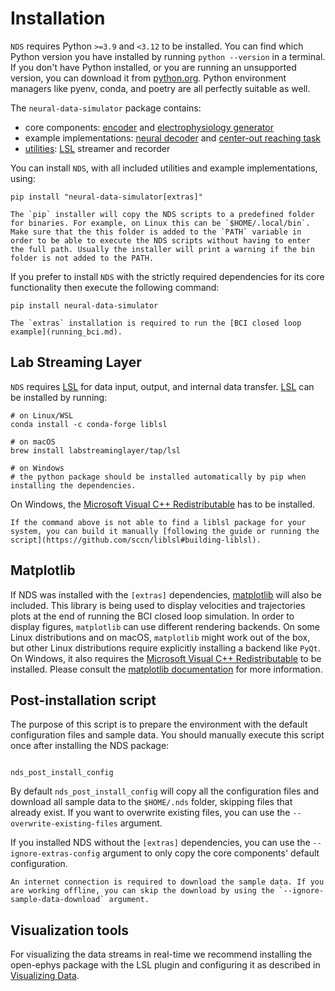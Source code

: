# Installation

`NDS` requires Python `>=3.9` and `<3.12` to be installed. You can find which Python version you have installed by running `python --version` in a terminal. If you don't have Python installed, or you are running an unsupported version, you can download it from [python.org](https://www.python.org/downloads/). Python environment managers like pyenv, conda, and poetry are all perfectly suitable as well.

The `neural-data-simulator` package contains:
- core components: [encoder](encoder.md) and [electrophysiology generator](ephys_generator.md)
- example implementations: [neural decoder](decoders.md) and [center-out reaching task](tasks.md)
- [utilities](utilities.md): [LSL](#lab-streaming-layer) streamer and recorder

You can install `NDS`, with all included utilities and example implementations, using:

```
pip install "neural-data-simulator[extras]"
```

```{important}
The `pip` installer will copy the NDS scripts to a predefined folder for binaries. For example, on Linux this can be `$HOME/.local/bin`. Make sure that the this folder is added to the `PATH` variable in order to be able to execute the NDS scripts without having to enter the full path. Usually the installer will print a warning if the bin folder is not added to the PATH.
```

If you prefer to install `NDS` with the strictly required dependencies for its core functionality then execute the following command:

```
pip install neural-data-simulator
```

```{note}
The `extras` installation is required to run the [BCI closed loop example](running_bci.md).
```

## Lab Streaming Layer

`NDS` requires [LSL](https://labstreaminglayer.readthedocs.io/index.html) for data input, output, and internal data transfer.
[LSL](https://labstreaminglayer.readthedocs.io/index.html) can be installed by running:

```
# on Linux/WSL
conda install -c conda-forge liblsl

# on macOS
brew install labstreaminglayer/tap/lsl

# on Windows
# the python package should be installed automatically by pip when installing the dependencies.
```

On Windows, the [Microsoft Visual C++ Redistributable](https://learn.microsoft.com/en-us/cpp/windows/latest-supported-vc-redist?view=msvc-170) has to be installed.

```{note}
If the command above is not able to find a liblsl package for your system, you can build it manually [following the guide or running the script](https://github.com/sccn/liblsl#building-liblsl).
```

## Matplotlib

If NDS was installed with the `[extras]` dependencies, [matplotlib](https://matplotlib.org) will also be included. This library is being used to display velocities and trajectories plots at the end of running the BCI closed loop simulation. In order to display figures, `matplotlib` can use different rendering backends. On some Linux distributions and on macOS, `matplotlib` might work out of the box, but other Linux distributions require explicitly installing a backend like `PyQt`. On Windows, it also requires the [Microsoft Visual C++ Redistributable](https://learn.microsoft.com/en-us/cpp/windows/latest-supported-vc-redist?view=msvc-170) to be installed. Please consult the [matplotlib documentation](https://matplotlib.org/stable/devel/dependencies.html#optional-dependencies) for more information.

## Post-installation script

The purpose of this script is to prepare the environment with the default configuration files and sample data. You should manually execute this script once after installing the NDS package:

```

nds_post_install_config

```

By default `nds_post_install_config` will copy all the configuration files and download all sample data to the `$HOME/.nds` folder, skipping files that already exist. If you want to overwrite existing files, you can use the `--overwrite-existing-files` argument.

If you installed NDS without the `[extras]` dependencies, you can use the `--ignore-extras-config` argument to only copy the core components' default configuration.

```{note}
An internet connection is required to download the sample data. If you are working offline, you can skip the download by using the `--ignore-sample-data-download` argument.
```

## Visualization tools

For visualizing the data streams in real-time we recommend installing the open-ephys package with the LSL plugin and configuring it as described in [Visualizing Data](visualization.md).
